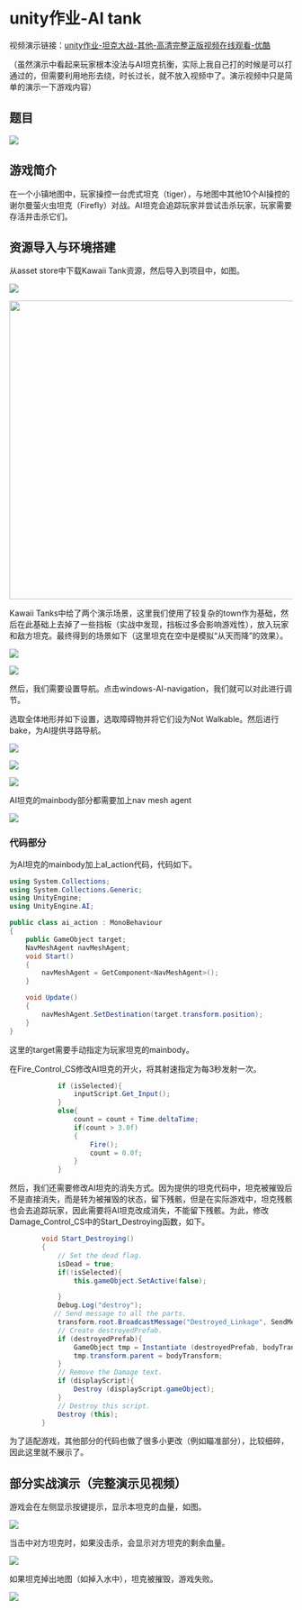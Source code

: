 # unity作业-AI tank

视频演示链接：[unity作业-坦克大战-其他-高清完整正版视频在线观看-优酷](https://v.youku.com/v_show/id_XNTkyNjE4MzE5Ng==.html)

（虽然演示中看起来玩家根本没法与AI坦克抗衡，实际上我自己打的时候是可以打通过的，但需要利用地形去绕，时长过长，就不放入视频中了。演示视频中只是简单的演示一下游戏内容）

## 题目

![](img/2022-12-11-21-32-39-image.png)

## 游戏简介

在一个小镇地图中，玩家操控一台虎式坦克（tiger），与地图中其他10个AI操控的谢尔曼萤火虫坦克（Firefly）对战。AI坦克会追踪玩家并尝试击杀玩家，玩家需要存活并击杀它们。

## 资源导入与环境搭建

从asset store中下载Kawaii Tank资源，然后导入到项目中，如图。

![](img/2022-12-11-21-58-28-image.png)

<img src="img/2022-12-11-21-58-43-image.png" title="" alt="" width="530">

Kawaii Tanks中给了两个演示场景，这里我们使用了较复杂的town作为基础，然后在此基础上去掉了一些挡板（实战中发现，挡板过多会影响游戏性），放入玩家和敌方坦克。最终得到的场景如下（这里坦克在空中是模拟“从天而降”的效果）。

![](img/2022-12-11-22-16-04-image.png)

![](img/2022-12-11-22-16-26-image.png)

然后，我们需要设置导航。点击windows-AI-navigation，我们就可以对此进行调节。

选取全体地形并如下设置，选取障碍物并将它们设为Not Walkable。然后进行bake，为AI提供寻路导航。

![](img/2022-12-11-22-21-22-image.png)

![](img/2022-12-11-22-23-24-image.png)

![](img/2022-12-11-22-22-41-image.png)

AI坦克的mainbody部分都需要加上nav mesh agent

![](img/2022-12-11-22-25-21-image.png)

### 代码部分

为AI坦克的mainbody加上aI_action代码，代码如下。

```csharp
using System.Collections;
using System.Collections.Generic;
using UnityEngine;
using UnityEngine.AI;

public class ai_action : MonoBehaviour
{
    public GameObject target; 
    NavMeshAgent navMeshAgent;
    void Start()
    {
        navMeshAgent = GetComponent<NavMeshAgent>();
    }

    void Update()
    {
        navMeshAgent.SetDestination(target.transform.position);
    }
}
```

这里的target需要手动指定为玩家坦克的mainbody。

在Fire_Control_CS修改AI坦克的开火，将其射速指定为每3秒发射一次。

```csharp
            if (isSelected){
                inputScript.Get_Input();
            }
            else{
                count = count + Time.deltaTime;
                if(count > 3.0f)
                {
                    Fire();
                    count = 0.0f;
                }
            }
```

然后，我们还需要修改AI坦克的消失方式。因为提供的坦克代码中，坦克被摧毁后不是直接消失，而是转为被摧毁的状态，留下残骸，但是在实际游戏中，坦克残骸也会去追踪玩家，因此需要将AI坦克改成消失，不能留下残骸。为此，修改Damage_Control_CS中的Start_Destroying函数，如下。

```csharp
        void Start_Destroying()
        {
            // Set the dead flag.
            isDead = true;
            if(!isSelected){
                this.gameObject.SetActive(false);

            }
            Debug.Log("destroy");
           // Send message to all the parts.
            transform.root.BroadcastMessage("Destroyed_Linkage", SendMessageOptions.DontRequireReceiver);
            // Create destroyedPrefab.
            if (destroyedPrefab){
                GameObject tmp = Instantiate (destroyedPrefab, bodyTransform.position, Quaternion.identity) as GameObject;
                tmp.transform.parent = bodyTransform;
            }
            // Remove the Damage text.
            if (displayScript){
                Destroy (displayScript.gameObject);
            }
            // Destroy this script.
            Destroy (this);
        }
```

为了适配游戏，其他部分的代码也做了很多小更改（例如瞄准部分），比较细碎，因此这里就不展示了。

## 部分实战演示（完整演示见视频）

游戏会在左侧显示按键提示，显示本坦克的血量，如图。

![](img/2022-12-11-22-36-40-image.png)

当击中对方坦克时，如果没击杀，会显示对方坦克的剩余血量。

![](img/2022-12-11-22-38-30-image.png)

如果坦克掉出地图（如掉入水中），坦克被摧毁，游戏失败。

![](img/2022-12-11-22-39-45-image.png)
